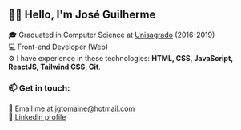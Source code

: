 ## 👋🏻 Hello, I'm José Guilherme

🎓 Graduated in Computer Science at [Unisagrado](https://unisagrado.edu.br/) (2016-2019)</br>
💻 Front-end Developer (Web)</br>
⚙️ I have experience in these technologies: **HTML, CSS, JavaScript, ReactJS, Tailwind CSS, Git**.

### 📫 Get in touch:

📧 Email me at jgtomaine@hotmail.com</br>
🔗 [LinkedIn profile](https://www.linkedin.com/in/josé-guilherme-paro-monteiro-tomaine)

